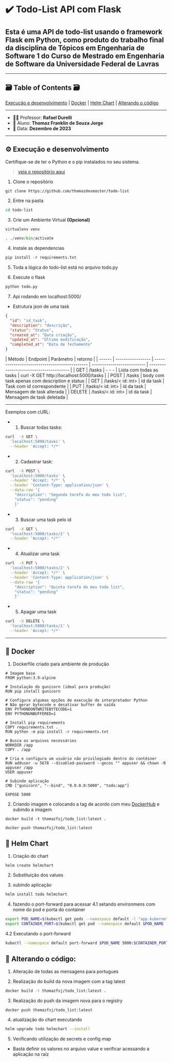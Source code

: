 # ✔️ Todo-List API com Flask

## Esta é uma API de todo-list usando o framework Flask em Python, como produto do trabalho final da disciplina de Tópicos em Engenharia de Software 1 do Curso de Mestrado em Engenharia de Software da Universidade Federal de Lavras

---
## 🗃️ Table of Contents 🗃️
[Execução e desenvolvimento](#-Execução-e-desenvolvimento) | [Docker](#-Docker) | [Helm Chart](#-Helm-Chart) | [Alterando o código](#-Alterando-o-código)

---
- 👨‍🏫 Professor: **Rafael Durelli**
- 🧒 Aluno: **Thomaz Franklin de Souza Jorge**
- 📆 Data: **Dezembro de 2023**

---

## ⚙️ Execução e desenvolvimento

Certifique-se de ter o Python e o pip instalados no seu sistema.

> [veja o repositório aqui](https://github.com/thomazdevmaster/todo-list)

1. Clone o repositório

```git
git clone https://github.com/thomazdevmaster/todo-list
```

2. Entre na pasta

```sh
cd todo-list
```

3. Crie um Ambiente Virtual **(Opcional)**

```python
virtualenv venv

. ./venv/bin/activate
```

4. Instale as dependencias

```python
pip install -r requirements.txt
```

5. Toda a lógica do todo-list está no arquivo todo.py

6. Execute o flask

```python
python todo.py
```

7. Api rodando em localhost:5000/

- Estrutura json de uma task

```json
{
  "id": "id_task",
  "description": "descrição",
  "status": "Status",
  "created_at": "Data criação",
  "updated_at": "Última modificação",
  "completed_at": "Data de fechamento"
}
```

| Método | Endpoint          | Parâmetro                                     | retorno                    |
| ------ | ----------------- | --------------------------------------------- | -------------------------- | --------------------------------------- |
| GET    | /tasks            | - - -                                         | Lista com todas as tasks   | curl -X GET http://localhost:5000/tasks |
| POST   | /tasks            | body com task apenas com description e status |
| GET    | /tasks/< id: int> | id da task                                    | Task com id correspondente |
| PUT    | /tasks/< id: int> | id da task                                    | Mensagem de task alterada  |
| DELETE | /tasks/< id: int> | id da task                                    | Mensagem de task deletada  |

---
Exemplos com cURL:

- 1. Buscar todas tasks:

```sh
curl  -X GET \
  'localhost:5000/tasks' \
  --header 'Accept: */*'
```

- 2. Cadastrar task:

```sh
curl  -X POST \
  'localhost:5000/tasks' \
  --header 'Accept: */*' \
  --header 'Content-Type: application/json' \
  --data-raw '{
    "description": "Segunda tarefa do meu todo list",
    "status": "pending"
    }'
```

- 3. Buscar uma task pelo id

```sh
curl  -X GET \
  'localhost:5000/tasks/2' \
  --header 'Accept: */*'
```

- 4. Atualizar uma task

```sh
curl  -X PUT \
  'localhost:5000/tasks/2' \
  --header 'Accept: */*' \
  --header 'Content-Type: application/json' \
  --data-raw '{
    "description": "Quinta tarefa do meu todo list",
    "status": "pending"
    }'
```

- 5. Apagar uma task

```sh
curl  -X DELETE \
  'localhost:5000/tasks/1' \
  --header 'Accept: */*'
```
---

## 🐳 Docker

1. Dockerfile criado para ambiente de produção

```docker
# Imagem base
FROM python:3.9-alpine

# Instalação do gunicorn (ideal para produção)
RUN pip install gunicorn

# Configura algumas opções de execução do interpretador Python
# Não gerar bytecode e desativar buffer de saída
ENV PYTHONDONTWRITEBYTECODE=1
ENV PYTHONUNBUFFERED=1

# Install pip requirements
COPY requirements.txt .
RUN python -m pip install -r requirements.txt

# Busca os arquivos necessários
WORKDIR /app
COPY . /app

# Cria e configura um usuário não privilegiado dentro do contêiner
RUN adduser -u 5678 --disabled-password --gecos "" appuser && chown -R appuser /app
USER appuser

# Subindo aplicação
CMD ["gunicorn", "--bind", "0.0.0.0:5000", "todo:app"]

EXPOSE 5000
```

2. Criando imagem e colocando a tag de acordo com meu [DockerHub](https://hub.docker.com/r/thomazfsj/todo_list) e subindo a imagem

```docker
docker build -t thomazfsj/todo_list:latest .

docker push thomazfsj/todo_list:latest
```

## 🚢 Helm Chart

1. Criação do chart

```sh
helm create helmchart
```

2. Substituição dos values

3. subindo aplicação

```sh
helm install todo helmchart
```

4. fazendo o port-forward para acessar
   4.1 setando environmens com nome do pod e porta do container

```sh
export POD_NAME=$(kubectl get pods --namespace default -l "app.kubernetes.io/name=helmchart,app.kubernetes.io/instance=todo" -o jsonpath="{.items[0].metadata.name}")
export CONTAINER_PORT=$(kubectl get pod --namespace default $POD_NAME -o jsonpath="{.spec.containers[0].ports[0].containerPort}")
```

4.2 Executando o port-forward

```sh
kubectl --namespace default port-forward $POD_NAME 5000:$CONTAINER_PORT
```

## 🧻 Alterando o código:

1. Alteração de todas as mensagens para portugues

2. Realização do build da nova imagem com a tag latest

```sh
docker build -t thomazfsj/todo_list:latest .
```

3. Realização do push da imagem nova para o registry

```sh
docker push thomazfsj/todo_list:latest
```

4. atualização do chart executando

```sh
helm upgrade todo helmchart --install
```

5. Verificando utilização de secrets e config map
- Basta definir os valores no arquivo value e verificar acessando a aplicação na raíz
